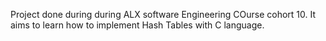 Project done during during ALX software Engineering COurse cohort 10. It aims to learn how to implement Hash Tables with C language.
